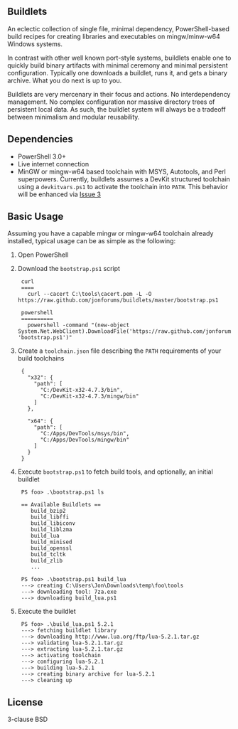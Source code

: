 ## Buildlets

An eclectic collection of single file, minimal dependency, PowerShell-based
build recipes for creating libraries and executables on mingw/minw-w64
Windows systems.

In contrast with other well known port-style systems, buildlets enable one to
quickly build binary artifacts with minimal ceremony and minimal persistent
configuration. Typically one downloads a buildlet, runs it, and gets a binary
archive. What you do next is up to you.

Buildlets are very mercenary in their focus and actions. No interdependency
management. No complex configuration nor massive directory trees of persistent
local data. As such, the buildlet system will always be a tradeoff between
minimalism and modular reusability.

## Dependencies

* PowerShell 3.0+
* Live internet connection
* MinGW or mingw-w64 based toolchain with MSYS, Autotools, and Perl superpowers.
  Currently, buildlets assumes a DevKit structured toolchain using a `devkitvars.ps1`
  to activate the toolchain into `PATH`. This behavior will be enhanced via
  [Issue 3](https://github.com/jonforums/buildlets/issues/3)

## Basic Usage

Assuming you have a capable mingw or mingw-w64 toolchain already installed, typical
usage can be as simple as the following:

1. Open PowerShell
2. Download the `bootstrap.ps1` script

        curl
        ====
          curl --cacert C:\tools\cacert.pem -L -O https://raw.github.com/jonforums/buildlets/master/bootstrap.ps1

        powershell
        ==========
          powershell -command "(new-object System.Net.WebClient).DownloadFile('https://raw.github.com/jonforums/buildlets/master/bootstrap.ps1', 'bootstrap.ps1')"

3. Create a `toolchain.json` file describing the `PATH` requirements of your build toolchains

        {
          "x32": {
            "path": [
              "C:/DevKit-x32-4.7.3/bin",
              "C:/DevKit-x32-4.7.3/mingw/bin"
            ]
          },

          "x64": {
            "path": [
              "C:/Apps/DevTools/msys/bin",
              "C:/Apps/DevTools/mingw/bin"
            ]
          }
        }

4. Execute `bootstrap.ps1` to fetch build tools, and optionally, an initial buildlet

        PS foo> .\bootstrap.ps1 ls

        == Available Buildlets ==
           build_bzip2
           build_libffi
           build_libiconv
           build_liblzma
           build_lua
           build_minised
           build_openssl
           build_tcltk
           build_zlib
           ...

        PS foo> .\bootstrap.ps1 build_lua
        ---> creating C:\Users\Jon\Downloads\temp\foo\tools
        ---> downloading tool: 7za.exe
        ---> downloading build_lua.ps1

5. Execute the buildlet

        PS foo> .\build_lua.ps1 5.2.1
        ---> fetching buildlet library
        ---> downloading http://www.lua.org/ftp/lua-5.2.1.tar.gz
        ---> validating lua-5.2.1.tar.gz
        ---> extracting lua-5.2.1.tar.gz
        ---> activating toolchain
        ---> configuring lua-5.2.1
        ---> building lua-5.2.1
        ---> creating binary archive for lua-5.2.1
        ---> cleaning up

## License

3-clause BSD
